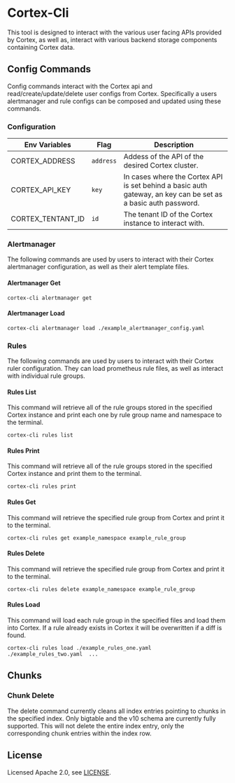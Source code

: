 # Cortex-Cli

This tool is designed to interact with the various user facing APIs provided by Cortex, as well as, interact with various backend storage components containing Cortex data.

## Config Commands

Config commands interact with the Cortex api and read/create/update/delete user configs from Cortex. Specifically a users alertmanager and rule configs can be composed and updated using these commands.

### Configuration

| Env Variables     | Flag      | Description                                                                                                   |
| ----------------- | --------- | ------------------------------------------------------------------------------------------------------------- |
| CORTEX_ADDRESS    | `address` | Addess of the API of the desired Cortex cluster.                                                              |
| CORTEX_API_KEY    | `key`     | In cases where the Cortex API is set behind a basic auth gateway, an key can be set as a basic auth password. |
| CORTEX_TENTANT_ID | `id`      | The tenant ID of the Cortex instance to interact with.                                                        |

### Alertmanager

The following commands are used by users to interact with their Cortex alertmanager configuration, as well as their alert template files.

#### Alertmanager Get

    cortex-cli alertmanager get

#### Alertmanager Load

    cortex-cli alertmanager load ./example_alertmanager_config.yaml

### Rules

The following commands are used by users to interact with their Cortex ruler configuration. They can load prometheus rule files, as well as interact with individual rule groups.

#### Rules List

This command will retrieve all of the rule groups stored in the specified Cortex instance and print each one by rule group name and namespace to the terminal.

    cortex-cli rules list

#### Rules Print

This command will retrieve all of the rule groups stored in the specified Cortex instance and print them to the terminal.

    cortex-cli rules print

#### Rules Get

This command will retrieve the specified rule group from Cortex and print it to the terminal.

    cortex-cli rules get example_namespace example_rule_group

#### Rules Delete

This command will retrieve the specified rule group from Cortex and print it to the terminal.

    cortex-cli rules delete example_namespace example_rule_group

#### Rules Load

This command will load each rule group in the specified files and load them into Cortex. If a rule already exists in Cortex it will be overwritten if a diff is found.

    cortex-cli rules load ./example_rules_one.yaml ./example_rules_two.yaml  ...

## Chunks

### Chunk Delete

The delete command currently cleans all index entries pointing to chunks in the specified index. Only bigtable and the v10 schema are currently fully supported. This will not delete the entire index entry, only the corresponding chunk entries within the index row.

## License

Licensed Apache 2.0, see [LICENSE](LICENSE).
